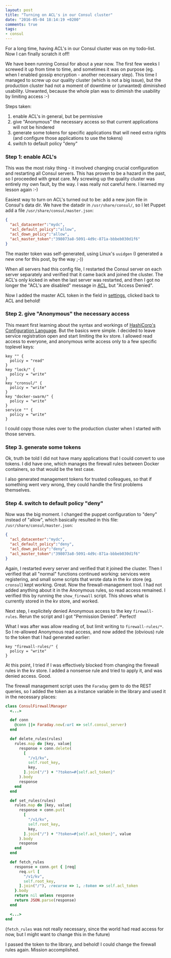 ```yaml
---
layout: post
title: "Turning on ACL's in our Consul cluster"
date: "2016-05-04 18:14:19 +0200"
comments: true
tags:
- consul
---
```


For a long time, having ACL's in our Consul cluster was on my todo-list. Now I can finally scratch it off!

We have been running Consul for about a year now. The first few weeks I screwed it up from time to time, and sometimes it was on purpose (eg. when I enabled gossip encryption - another necessary step). This time I managed to screw up our quality cluster (which is not a big issue), but the production cluster had not a moment of downtime or (unwanted) diminished usability. Unwanted, because the whole plan was to diminish the usability by limiting access :-)

Steps taken:

1. enable ACL's in general, but be permissive
2. give "Anonymous" the necessary access so that current applications will not be hindered
3. generate some tokens for specific applications that will need extra rights (and configure those applications to use the tokens)
4. switch to default policy "deny"

### Step 1: enable ACL's

This was the most risky thing - it involved changing crucial configuration and restarting all Consul servers. This has proven to be a hazard in the past, so I proceeded with great care. My screwing up the quality cluster was entirely my own fault, by the way. I was really not careful here. I learned my lesson again :-)

Easiest way to turn on ACL's turned out to be: add a new json file in Consul's data dir. We have the datadir in `/usr/share/consul/`, so I let Puppet add a file `/usr/share/consul/master.json`:

```json
{
  "acl_datacenter":"mydc",
  "acl_default_policy":"allow",
  "acl_down_policy":"allow",
  "acl_master_token":"398073a8-5091-4d9c-871a-bbbeb030d1f6"
}
```

The master token was self-generated, using Linux's `uuidgen` (I generated a new one for this post, by the way ;-))

When all servers had this config file, I restarted the Consul server on each server separately and verified that it came back and joined the cluster. The ACL's only kicked in when the last server was restarted, and then I got no longer the "ACL's are disabled" message in [ACL](http://consul.service.consul:8500/ui/#/mydc/acls), but "Access Denied".

Now I added the master ACL token in the field in [settings](http://consul.service.consul:8500/ui/#/mydc/settings), clicked back to ACL and behold!

### Step 2. give "Anonymous" the necessary access

This meant first learning about the syntax and workings of [HashiCorp's Configuration Language](https://www.consul.io/docs/internals/acl.html). But the basics were simple. I decided to leave service registration open and start limiting the kv store. I allowed read access to everyone, and anonymous write access only to a few specific toplevel keys:

```
key "" {
  policy = "read"
}
key "lock/" {
  policy = "write"
}
key "cronsul/" {
  policy = "write"
}
key "docker-swarm/" {
  policy = "write"
}
service "" {
  policy = "write"
}
```

I could copy those rules over to the production cluster when I started with those servers.

### Step 3. generate some tokens

Ok, truth be told I did not have many applications that I could convert to use tokens. I did have one, which manages the firewall rules between Docker containers, so that would be the test case.

I also generated management tokens for trusted colleagues, so that if something went very wrong, they could handle the first problems themselves.

### Step 4. switch to default policy "deny"

Now was the big moment. I changed the puppet configuration to "deny" instead of "allow", which basically resulted in this file: `/usr/share/consul/master.json`:

```json
{
  "acl_datacenter":"mydc",
  "acl_default_policy":"deny",
  "acl_down_policy":"deny",
  "acl_master_token":"398073a8-5091-4d9c-871a-bbbeb030d1f6"
}
```

Again, I restarted every server and verified that it joined the cluster. Then I verified that all "normal" functions continued working: services were registering, and small some scripts that wrote data in the kv store (eg. `cronsul`) kept working. Great. Now the firewall-management tool. I had not added anything about it in the Anonymous rules, so read access remained. I verified this by running the `show_firewall` script. This shows what is currently stored in the kv store, and worked.

Next step, I explicitely denied Anonymous access to the key `firewall-rules`. Rerun the script and I got "Permission Denied". Perfect!

What I was after was allow reading of, but limit writing to `firewall-rules/*`. So I re-allowed Anonymous read access, and now added the (obvious) rule to the token that I had generated earlier:

```
key "firewall-rules/" {
  policy = "write"
}
```

At this point, I tried if I was effectively blocked from changing the firewall rules in the kv store. I added a nonsense rule and tried to apply it, and was denied access. Good.

The firewall management script uses the `Faraday` gem to do the REST queries, so I added the token as a instance variable in the library and used it in the necessary places:

```ruby
class ConsulFirewallManager
  <...>

  def conn
    @conn ||= Faraday.new(:url => self.consul_server)
  end

  def delete_rules(rules)
    rules.map do |key, value|
      response = conn.delete(
        [
          "/v1/kv",
          self.root_key,
          key,
        ].join("/") + "?token=#{self.acl_token}"
      ).body
      response
    end
  end

  def set_rules(rules)
    rules.map do |key, value|
      response = conn.put(
        [
          "/v1/kv",
          self.root_key,
          key,
        ].join("/") + "?token=#{self.acl_token}", value
      ).body
      response
    end
  end

  def fetch_rules
    response = conn.get { |req|
      req.url [
        "/v1/kv",
        self.root_key,
      ].join("/"), :recurse => 1, :token => self.acl_token
    }.body
    return nil unless response
    return JSON.parse(response)
  end

  <...>
end
```

(`fetch_rules` was not really necessary, since the world had read access for now, but I might want to change this in the future)

I passed the token to the library, and behold! I could change the firewall rules again. Mission accomplished.
